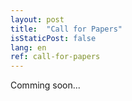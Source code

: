 ```yaml
---
layout: post
title:  "Call for Papers"
isStaticPost: false
lang: en
ref: call-for-papers
---
```


Comming soon...